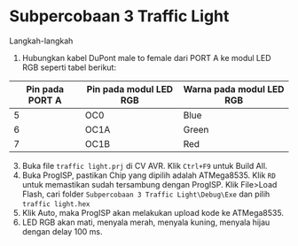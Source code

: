# Subpercobaan 3 Traffic Light
Langkah-langkah
1. Hubungkan kabel DuPont male to female dari PORT A ke modul LED RGB seperti tabel berikut:

|Pin pada PORT A|Pin pada modul LED RGB|Warna pada modul LED RGB|
|---|---|---|
|5|OC0|Blue|
|6|OC1A|Green|
|7|OC1B|Red|

3. Buka file ```traffic light.prj``` di CV AVR. Klik ```Ctrl+F9``` untuk Build All.
4. Buka ProgISP, pastikan Chip yang dipilih adalah ATMega8535. Klik ```RD``` untuk memastikan sudah tersambung dengan ProgISP. Klik File>Load Flash, cari folder ```Subpercobaan 3 Traffic Light\Debug\Exe``` dan pilih ```traffic light.hex```
5. Klik Auto, maka ProgISP akan melakukan upload kode ke ATMega8535.
6. LED RGB akan mati, menyala merah, menyala kuning, menyala hijau dengan delay 100 ms.
